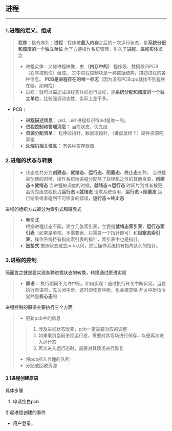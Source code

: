 ## 进程
---
### 1.进程的定义、组成
> **程序**：指令序列；**进程**：程序被**载入内存**之后的一次运行状态，是**系统分配和调度的一个独立单位**
为了方便操作系统管理，引入了**进程、进程实体**概念
>* 进程实体：又称进程映像，由 **（内存中的）** 程序段、数据段和PCB（程序控制快）组成。
其中进程控制块是一种数据结构，描述进程的各种信息。
**PCB是进程存在的唯一标志**（因为没有PCBcpu就找不到程序在哪，如何找）
>* 进程：就可以描述成进程实体的运行过程，是**系统分配和调度的一个独立单位**，比较强调动态性，实际上差不多。  

* PCB：
>* **进程描述信息：** pid，uid
进程标识符pid是唯一的。
>* **进程控制和管理消息：** 当前状态，优先级
>* **资源分配清单：** 程序段指针，数据段指针，（键盘鼠标？）硬件资源吧算是
>* **处理机相关信息：** 有各种寄存器值
### 2.进程的状态与转换
>* 状态总共分为**创建态、就绪态、运行态、阻塞态、终止态**五种，
当进程被创建的时候，操作系统给进程分配除了处理机之外的其他资源，**创建态->就绪态** 
当进程被调度的时候，**就绪态->运行态**
时间片到或者被更高优先级进程抢占**运行态->就绪态**
请求系统调用，**运行态->阻塞态**
运行结束或者碰到不可修复的错误，**运行态->终止态**  

进程的组织方式被分为索引式和链表式  
>* **索引式**  
根据进程状态不同，建立几张索引表，主要是**就绪态索引表**，**运行态索引表**（如果是单核，不需要表，只需要一个指针即可）和**阻塞态索引表**，操作系统持有指向索引表的指针，索引表中也是指针。
>* **链接式**
按照状态建立pcb队列，然后操作系统持有指向队列的指针。
### 3.进程的控制
简而言之就是要实现各种进程状态的转换，转换通过原语实现
>* **原语：** 执行期间不允许中断，如何实现：通过执行开关中断实现，当要执行原语时，先关闭中断，这时即使有中断，也会被忽略
开关中断指令显然是**核心态**的

进程控制的原语主要执行三个方面
>* 更新pcb中的信息
>> 1. 涉及进程状态改变，pcb一定需要对应的调整
>> 2. 如果取消当前进程运行态，需要对其现场进行保存，以便再次进入运行态
>> 3. 再次进入运行态时，需要对其现场进行恢复
>* 将pcb插入合适的队列
>* 分配或回收资源
#### 3.1进程创建原语
具体步骤
1. 申请空白pcb

引起进程创建的事件
* 用户登录，
